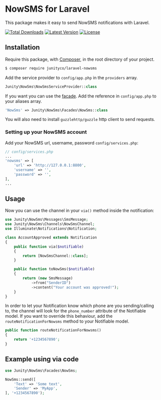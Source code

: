 # NowSMS for Laravel
This package makes it easy to send NowSMS notifications with Laravel.

[![Total Downloads](https://img.shields.io/packagist/dm/junityco/laravel-nowsms.svg?style=flat)](https://packagist.org/packages/junityco/laravel-nowsms)
[![Latest Version](https://img.shields.io/packagist/v/junityco/laravel-nowsms.svg?style=flat)](https://github.com/junityco/laravel-nowsms/releases)
[![License](https://img.shields.io/packagist/l/junityco/laravel-nowsms.svg?style=flat)](https://packagist.org/packages/junityco/laravel-nowsms)

## Installation

Require this package, with [Composer](https://getcomposer.org/), in the root directory of your project.

```bash
$ composer require junityco/laravel-nowsms
```

Add the service provider to `config/app.php` in the `providers` array.

```php
Junity\NowSms\NowSmsServiceProvider::class
```

If you want you can use the [facade](http://laravel.com/docs/facades). Add the reference in `config/app.php` to your aliases array.

```php
'NowSms' => Junity\NowSms\Facades\NowSms::class
```

You will also need to install `guzzlehttp/guzzle` http client to send requests.

### Setting up your NowSMS account

Add your NowSMS url, username, password `config/services.php`:

```php
// config/services.php
...
'nowsms' => [
    'url' => 'http://127.0.0.1:8800',
    'username' => '',
    'password' => '',
],
...
```

## Usage

Now you can use the channel in your `via()` method inside the notification:

``` php
use Junity\NowSms\Messages\SmsMessage;
use Junity\NowSms\Channels\NowSmsChannel;
use Illuminate\Notifications\Notification;

class AccountApproved extends Notification
{
    public function via($notifiable)
    {
        return [NowSmsChannel::class];
    }

    public function toNowSms($notifiable)
    {
        return (new SmsMessage)
            ->from("SenderID")
            ->content("Your account was approved!");
    }
}
```

In order to let your Notification know which phone are you sending/calling to, the channel will look for the `phone_number` attribute of the Notifiable model. If you want to override this behaviour, add the `routeNotificationForNowsms` method to your Notifiable model.

```php
public function routeNotificationForNowsms()
{
    return '+1234567890';
}
```

## Example using via code

```php
use Junity\NowSms\Facades\NowSms;

NowSms::send([
    'Text' => 'Some text',
    'Sender' => 'MyApp',
], '+1234567890');
```

